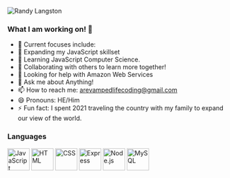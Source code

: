 ![Randy Langston](https://user-images.githubusercontent.com/83686830/137592107-081f8785-c7c1-4200-806b-da665687177b.png)



### What I am working on! 👋


- 🔬 Current focuses include: 
- 🌌 Expanding my JavaScript skillset
- 🌱 Learning JavaScript Computer Science.
- 👯 Collaborating with others to learn more together!
- 🤔 Looking for help with Amazon Web Services
- 💬 Ask me about Anything!
- 📫 How to reach me: arevampedlifecoding@gmail.com
- 😄 Pronouns: HE/Him
- ⚡ Fun fact: I spent 2021 traveling the country with my family to expand our view of the world.

### Languages 
<div style="margin: 1em 0;">
  <image src="https://raw.githubusercontent.com/github/explore/80688e429a7d4ef2fca1e82350fe8e3517d3494d/topics/javascript/javascript.png" alt="JavaScript" width="50" />
  <image src="https://raw.githubusercontent.com/github/explore/80688e429a7d4ef2fca1e82350fe8e3517d3494d/topics/html/html.png" alt="HTML" width="50" />
  <image src="https://raw.githubusercontent.com/github/explore/80688e429a7d4ef2fca1e82350fe8e3517d3494d/topics/css/css.png" alt="CSS" width="50" />
  <image src="https://raw.githubusercontent.com/github/explore/80688e429a7d4ef2fca1e82350fe8e3517d3494d/topics/express/express.png" alt="Express" width="50" />
  <image src="https://raw.githubusercontent.com/github/explore/80688e429a7d4ef2fca1e82350fe8e3517d3494d/topics/nodejs/nodejs.png" alt="Node.js" width="50" />
  <image src="https://raw.githubusercontent.com/github/explore/80688e429a7d4ef2fca1e82350fe8e3517d3494d/topics/mysql/mysql.png" alt="MySQL" width="50" />
</div>
